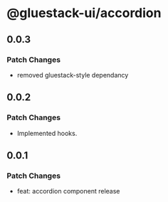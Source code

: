 # @gluestack-ui/accordion

## 0.0.3

### Patch Changes

- removed gluestack-style dependancy

## 0.0.2

### Patch Changes

- Implemented hooks.

## 0.0.1

### Patch Changes

- feat: accordion component release
